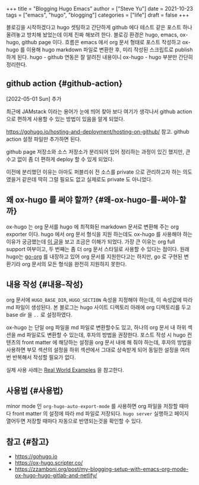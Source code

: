 +++
title = "Blogging Hugo Emacs"
author = ["Steve Yu"]
date = 2021-10-23
tags = ["emacs", "hugo", "blogging"]
categories = ["life"]
draft = false
+++

블로깅을 시작하겠다고 hugo 셋팅하고 간단하게 github 에다 테스트 같은 포스트 하나 올려놓고 방치해 놨었는데 이제 진짜 해보려 한다. 블로깅 환경은 hugo, emacs, ox-hugo, github page 이다. 흐름은 emacs 에서 org 문서 형태로 포스트 작성하고 ox-hugo 를 이용해 hugo markdown 파일로 변환한 후, 미리 작성된 스크립트로 publish 하게 된다. hugo - github 연동은 잘 알려진 내용이니 ox-hugo - hugo 부분만 간단히 정리한다.


## github action {#github-action}

<span class="timestamp-wrapper"><span class="timestamp">[2022-05-01 Sun] </span></span> 추가

최근에 JAMstack 이라는 용어가 눈에 띄어 찾아 보다 여기가 생각나서 github action 으로 편하게 사용할 수 있는 방법이 있음을 알게 되었다.

<https://gohugo.io/hosting-and-deployment/hosting-on-github/> 참고. github action 설정 파일만 추가하면 된다.

github page 저장소와 소스 저장소가 분리되어 있어 정리하는 과정이 있긴 했지만, 큰 수고 없이 좀 더 편하게 deploy 할 수 있게 되었다.

이전에 분리했던 이유는 아마도 퍼블리쉬 전 소스를 private 으로 관리하고자 하는 의도였을거 같은데 딱히 그럴 필요도 없고 실제로도 private 도 아니었다.


## 왜 ox-hugo 를 써야 할까? {#왜-ox-hugo-를-써야-할까}

ox-hugo 는 org 문서를 hugo 에 최적화된 markdown 문서로 변환해 주는 org exporter 이다. hugo 에서 org 문서 형식을 지원 하는데도 ox-hugo 를 사용해야 하는 이유가 궁금했는데 [이 글](https://zzamboni.org/post/my-blogging-setup-with-emacs-org-mode-ox-hugo-hugo-gitlab-and-netlify/)을 보고 조금은 이해가 되었다. 가장 큰 이유는 org full support 여부이고, 두 번째는 좀 더 org 문서 스타일로 사용할 수 있다는 점이다. 원래 hugo는 [go-org](https://github.com/niklasfasching/go-org) 를 내장하고 있어 org 문서를 지원한다고는 하지만, go 로 구현된 변환기라 org 문서의 모든 형식을 완전히 지원하지 못한다.


## 내용 작성 {#내용-작성}

org 문서에 `HUGO_BASE_DIR`, `HUGO_SECTION` 속성을 지정해야 하는데, 이 속성값에 따라 md 파일이 생성된다. 본 블로그는 hugo 사이트 디렉토리 아래에 org 디렉토리를 두고 base dir 을 `..` 로 설정하였다.

ox-hugo 는 단일 org 파일을 md 파일로 변환할수도 있고, 하나의 org 문서 내 하위 섹션을 md 파일로도 변환할 수 있는데, 후자의 방법을 권장한다. 포스트 작성 시 hugo 컨텐츠의 front matter 에 해당하는 설정을 org 문서 내에 해 줘야 하는데, 후자의 방법을 사용하면 부모 섹션의 설정을 하위 섹션에서 그대로 상속받게 되어 동일한 설정을 여러번 반복해서 작성할 필요가 없다.

실제 사용 사례는 [Real World Examples](https://ox-hugo.scripter.co/doc/examples/) 을 참고한다.


## 사용법 {#사용법}

minor mode 인 `org-hugo-auto-export-mode` 를 사용하면 org 파일을 저장할 때마다 front matter 의 설정에 따라 md 파일로 저장되다. `hugo server` 실행하고 페이지 열어두면 저장할 때마다 자동으로 반영되는것을 확인할 수 있다.


## 참고 {#참고}

-   <https://gohugo.io>
-   <https://ox-hugo.scripter.co/>
-   <https://zzamboni.org/post/my-blogging-setup-with-emacs-org-mode-ox-hugo-hugo-gitlab-and-netlify/>
